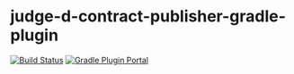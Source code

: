 # judge-d-contract-publisher-gradle-plugin 
[![Build Status](https://travis-ci.org/HLTech/judge-d-contract-publisher-gradle-plugin.svg?branch=master)](https://travis-ci.org/HLTech/judge-d-contract-publisher-gradle-plugin)
[![Gradle Plugin Portal](https://img.shields.io/maven-metadata/v/https/plugins.gradle.org/m2/com/hltech/judged/contracts/publisher/com.hltech.judged.contracts.publisher.gradle.plugin/maven-metadata.xml.svg?label=gradle)](https://plugins.gradle.org/plugin/com.hltech.judged.contracts.publisher)
